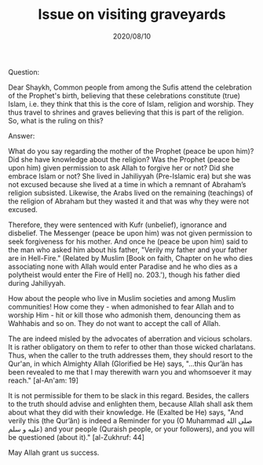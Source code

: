 ﻿---
layout: post
title: "Issue on visiting graveyards"
publisher: "alsalafiyyah@icloud.com"
language: en
source: "Majmu' Fatawa wa Muqalat p.28/334"
category: [sufism, binbaz, shirk, wahhabism]
hijri: Dhul-Hijjah 20, 1441 AH
date: 2020/08/10
uid: issue-on-visiting-graveyards
shaykhs: Shaykh Abdul-Aziz ibn Baz
---

Question: 

Dear Shaykh, Common people from among the Sufis attend the celebration of the Prophet's birth, believing that these celebrations constitute (true) Islam, i.e. they think that this is the core of Islam, religion and worship. They thus travel to shrines and graves believing that this is part of the religion. So, what is the ruling on this? 

Answer: 

What do you say regarding the mother of the Prophet (peace be upon him)? Did she have knowledge about the religion? Was the Prophet (peace be upon him) given permission to ask Allah to forgive her or not? Did she embrace Islam or not? She lived in Jahiliyyah (Pre-Islamic era) but she was not excused because she lived at a time in which a remnant of Abraham’s religion subsisted. Likewise, the Arabs lived on the remaining (teachings) of the religion of Abraham but they wasted it and that was why they were not excused. 

Therefore, they were sentenced with Kufr (unbelief), ignorance and disbelief. The Messenger (peace be upon him) was not given permission to seek forgiveness for his mother. And once he (peace be upon him) said to the man who asked him about his father, "Verily my father and your father are in Hell-Fire." (Related by Muslim [Book on faith, Chapter on he who dies associating none with Allah would enter Paradise and he who dies as a polytheist would enter the Fire of Hell] no. 203.'), though his father died during Jahiliyyah. 

How about the people who live in Muslim societies and among Muslim communities! How come they - when admonished to fear Allah and to worship Him - hit or kill those who admonish them, denouncing them as Wahhabis and so on. They do not want to accept the call of Allah. 

The are indeed misled by the advocates of aberration and vicious scholars. It is rather obligatory on them to refer to other than those wicked charlatans. Thus, when the caller to the truth addresses them, they should resort to the Qur'an, in which Almighty Allah (Glorified be He) says, "...this Qur’ân has been revealed to me that I may therewith warn you and whomsoever it may reach."  [al-An'am: 19] 

It is not permissible for them to be slack in this regard. Besides, the callers to the truth should advise and enlighten them, because Allah shall ask them about what they did with their knowledge. He (Exalted be He) says, "And verily this (the Qur’ân) is indeed a Reminder for you (O Muhammad صلى الله عليه و سلم) and your people (Quraish people, or your followers), and you will be questioned (about it)." [al-Zukhruf: 44] 

May Allah grant us success.
